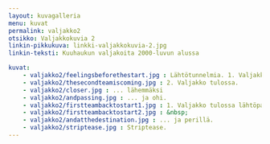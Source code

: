 ```yaml
---
layout: kuvagalleria
menu: kuvat
permalink: valjakko2
otsikko: Valjakkokuvia 2
linkin-pikkukuva: linkki-valjakkokuvia-2.jpg
linkin-teksti: Kuuhaukun valjakoita 2000-luvun alussa

kuvat:
    - valjakko2/feelingsbeforethestart.jpg : Lähtötunnelmia. 1. Valjakko (Enkeli, Lumi, Tojon, Rosso ja Panda). 2. Valjakko (Tundra, Sala & Mila)
    - valjakko2/thesecondteamiscoming.jpg : 2. Valjakko tulossa.
    - valjakko2/closer.jpg : ... lähemmäksi
    - valjakko2/andpassing.jpg : ... ja ohi.
    - valjakko2/firstteambacktostart1.jpg : 1. Valjakko tulossa lähtöpaikalle
    - valjakko2/firstteambacktostart2.jpg : &nbsp;
    - valjakko2/andatthedestination.jpg : ... ja perillä.
    - valjakko2/striptease.jpg : Striptease.
---
```


